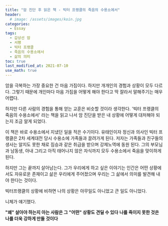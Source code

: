 ```yaml
---
title: "암 진단 후 읽은 책 - 빅터 프랭클의 죽음의 수용소에서" 
header:
  # image: /assets/images/koin.jpg
categories:
  - Essay
tags:
  - 갑상선 암
  - 서평
  - 빅터 프랭클
  - 죽음의 수용소에서
  - 삶의 의미
toc: true
last_modified_at: 2021-07-10
use_math: true
---
```


 암을 극복하는 가장 중요한 건 마음 가짐이다. 하지만 개개인의 경험과 상황이 모두 다르다. 그렇기 때문에 개인마다 마음 가짐을 어떻게 해야 한다고 딱 잘라서 말해주기는 매우 어렵다.  

 하지만 다른 사람의 경험을 통해 얻는 교훈은 비슷할 것이라 생각한다. '빅터 프랭클의 죽음의 수용소에서' 라는 책을 읽고 나서 암 진단을 받은 내 상황에 어떻게 대처해야 되는지 조금 알게 되었다.  

 이 책은 바로 수용소에서 지냈던 일을 적은 수기이다. 유태인이자 정신과 의사인 빅터 프랭클은 2차 세계대전 당시 수용소에 가족들과 끌려가게 된다. 저자는 가족들과 친구들의 생사는 알지도 못한 채로 짐승과 같은 취급을 받으며 강제노역에 동원 된다. 그의 부모님과 남동생, 아내 그리고 아직 태어나지 않은 자식까지 모두 수용소에서 죽음을 맞이하게 된다.  

 하지만 그는 끝까지 살아남는다. 그가 우리에게 하고 싶은 이야기는 인간은 어떤 상황에서도 자유로운 존재이고 삶은 우리에게 주어졌으며 우리는 그 삶에서 의미를 발견해 내야 한다는 것이다.    

 빅터프랭클의 상황에 비하면 나의 상황은 아무일도 아니었고 큰 일도 아니었다.

 니체가 얘기했다.

 **"왜" 살아야 하는지 아는 사람은 그 "어떤" 상황도 견딜 수 있다**
 **나를 죽이지 못한 것은 나를 더욱 강하게 만들 것이다**

